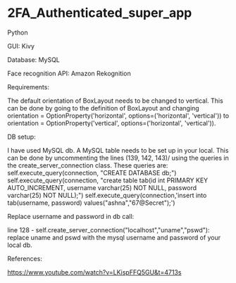 # 2FA_Authenticated_super_app

Python

GUI: Kivy

Database: MySQL

Face recognition API: Amazon Rekognition


Requirements:

The default orientation of BoxLayout needs to be changed to vertical. This can be done by going to the definition of BoxLayout and changing orientation = OptionProperty('horizontal', options=('horizontal', 'vertical')) to orientation = OptionProperty('vertical', options=('horizontal', 'vertical')).


DB setup:

I have used MySQL db. A MySQL table needs to be set up in your local. This can be done by uncommenting the lines (139, 142, 143)/ using the queries in the create_server_connection class. These queries are:
self.execute_query(connection, "CREATE DATABASE db;")
self.execute_query(connection, "create table tab(id int PRIMARY KEY AUTO_INCREMENT, username varchar(25) NOT NULL, password varchar(25) NOT NULL);")
self.execute_query(connection,'insert into tab(username, password) values("ashna","67@Secret");')


Replace username and password in db call:

line 128 - self.create_server_connection("localhost","uname","pswd"): replace uname and pswd with the mysql username and password of your local db.


References:

https://www.youtube.com/watch?v=LKispFFQ5GU&t=4713s

